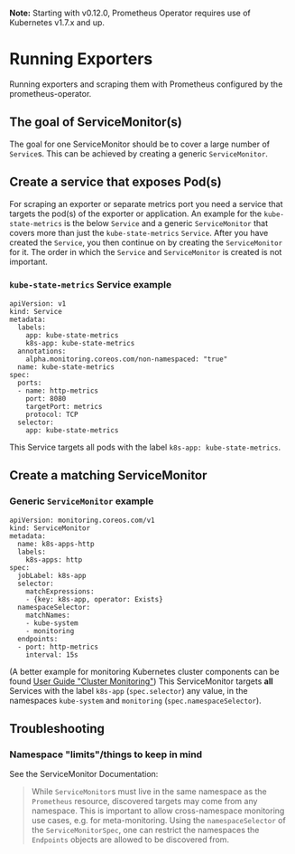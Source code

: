 <br>
<div class="alert alert-info" role="alert">
    <i class="fa fa-exclamation-triangle"></i><b> Note:</b> Starting with v0.12.0, Prometheus Operator requires use of Kubernetes v1.7.x and up.
</div>

# Running Exporters
Running exporters and scraping them with Prometheus configured by the prometheus-operator.

## The goal of ServiceMonitor(s)
The goal for one ServiceMonitor should be to cover a large number of `Service`s.
This can be achieved by creating a generic `ServiceMonitor`.

## Create a service that exposes Pod(s)
For scraping an exporter or separate metrics port you need a service that targets the pod(s) of the exporter or application.
An example for the `kube-state-metrics` is the below `Service` and a generic `ServiceMonitor` that covers more than just the `kube-state-metrics` `Service`.
After you have created the `Service`, you then continue on by creating the `ServiceMonitor` for it.
The order in which the `Service` and `ServiceMonitor` is created is not important.

### `kube-state-metrics` Service example
```
apiVersion: v1
kind: Service
metadata:
  labels:
    app: kube-state-metrics
    k8s-app: kube-state-metrics
  annotations:
    alpha.monitoring.coreos.com/non-namespaced: "true"
  name: kube-state-metrics
spec:
  ports:
  - name: http-metrics
    port: 8080
    targetPort: metrics
    protocol: TCP
  selector:
    app: kube-state-metrics
```
This Service targets all pods with the label `k8s-app: kube-state-metrics`.

## Create a matching ServiceMonitor
### Generic `ServiceMonitor` example
```
apiVersion: monitoring.coreos.com/v1
kind: ServiceMonitor
metadata:
  name: k8s-apps-http
  labels:
    k8s-apps: http
spec:
  jobLabel: k8s-app
  selector:
    matchExpressions:
    - {key: k8s-app, operator: Exists}
  namespaceSelector:
    matchNames:
    - kube-system
    - monitoring
  endpoints:
  - port: http-metrics
    interval: 15s
```
(A better example for monitoring Kubernetes cluster components can be found [User Guide "Cluster Monitoring"](user-guides/cluster-monitoring.md))
This ServiceMonitor targets **all** Services with the label `k8s-app` (`spec.selector`) any value, in the namespaces `kube-system` and `monitoring` (`spec.namespaceSelector`).

## Troubleshooting
### Namespace "limits"/things to keep in mind
See the ServiceMonitor Documentation:
> While `ServiceMonitor`s must live in the same namespace as the `Prometheus`
resource, discovered targets may come from any namespace. This is important to allow
cross-namespace monitoring use cases, e.g. for meta-monitoring. Using the
`namespaceSelector` of the `ServiceMonitorSpec`, one can restrict the
namespaces the `Endpoints` objects are allowed to be discovered from.
